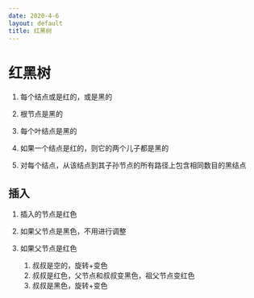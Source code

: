 ```yaml
---
date: 2020-4-6
layout: default
title: 红黑树
---
```


# 红黑树

1. 每个结点或是红的，或是黑的

2. 根节点是黑的

3. 每个叶结点是黑的

4. 如果一个结点是红的，则它的两个儿子都是黑的

5. 对每个结点，从该结点到其子孙节点的所有路径上包含相同数目的黑结点

## 插入

1. 插入的节点是红色

2. 如果父节点是黑色，不用进行调整
3. 如果父节点是红色
   1. 叔叔是空的，旋转+变色
   2. 叔叔是红色，父节点和叔叔变黑色，祖父节点变红色
   3. 叔叔是黑色，旋转+变色

